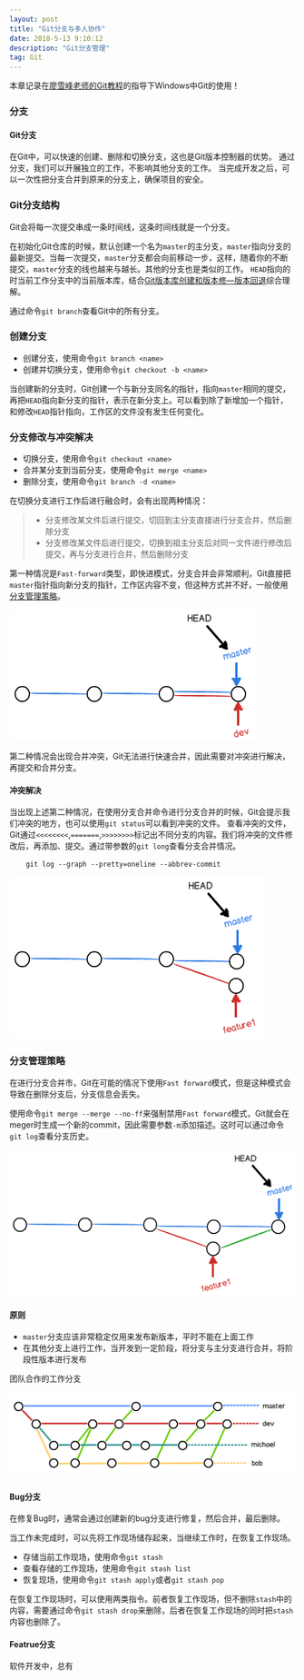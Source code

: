 ```yaml
---
layout: post
title: "Git分支与多人协作"
date: 2018-5-13 9:10:12 
description: "Git分支管理"
tag: Git
---
```


本章记录在[廖雪峰老师的Git教程](https://www.liaoxuefeng.com/wiki/0013739516305929606dd18361248578c67b8067c8c017b000)的指导下Windows中Git的使用！

### 分支

#### Git分支
在Git中，可以快速的创建、删除和切换分支，这也是Git版本控制器的优势。
通过分支，我们可以开展独立的工作，不影响其他分支的工作。
当完成开发之后，可以一次性把分支合并到原来的分支上，确保项目的安全。

### Git分支结构
Git会将每一次提交串成一条时间线，这条时间线就是一个分支。

在初始化Git仓库的时候，默认创建一个名为`master`的主分支，`master`指向分支的最新提交。当每一次提交，`master`分支都会向前移动一步，这样，随着你的不断提交，`master`分支的线也越来与越长。其他的分支也是类似的工作。
`HEAD`指向的时当前工作分支中的当前版本库，结合[Git版本库创建和版本修—版本回退](/_posts/2018-05-12-GitLearning.md)综合理解。

通过命令`git branch`查看Git中的所有分支。

### 创建分支
* 创建分支，使用命令`git branch <name>`
* 创建并切换分支，使用命令`git checkout -b <name>`

当创建新的分支时，Git创建一个与新分支同名的指针，指向`master`相同的提交，再把`HEAD`指向新分支的指针，表示在新分支上。可以看到除了新增加一个指针，和修改`HEAD`指针指向，工作区的文件没有发生任何变化。

### 分支修改与冲突解决
* 切换分支，使用命令`git checkout <name>`
* 合并某分支到当前分支，使用命令`git merge <name> `
* 删除分支，使用命令`git branch -d <name> `

在切换分支进行工作后进行融合时，会有出现两种情况：
> - 分支修改某文件后进行提交，切回到主分支直接进行分支合并，然后删除分支
> - 分支修改某文件后进行提交，切换到祖主分支后对同一文件进行修改后提交，再与分支进行合并，然后删除分支

第一种情况是`Fast-forward`类型，即快进模式，分支合并会非常顺利，Git直接把`master`指针指向新分支的指针，工作区内容不变，但这种方式并不好，一般使用[分支管理策略](#分支管理策略)。

![Fastforward](/images/git/fastforward.png)

第二种情况会出现合并冲突，Git无法进行快速合并，因此需要对冲突进行解决，再提交和合并分支。

#### 冲突解决
当出现上述第二种情况，在使用分支合并命令进行分支合并的时候，Git会提示我们冲突的地方，也可以使用`git status`可以看到冲突的文件。
查看冲突的文件，Git通过`<<<<<<<<`,`=======`,`>>>>>>>>`标记出不同分支的内容。我们将冲突的文件修改后，再添加、提交。通过带参数的`git long`查看分支合并情况。
```
	git log --graph --pretty=oneline --abbrev-commit 
```

![collision](/images/git/collision.png)

### 分支管理策略
在进行分支合并市，Git在可能的情况下使用`Fast forward`模式，但是这种模式会导致在删除分支后，分支信息会丢失。

使用命令`git merge --merge --no-ff`来强制禁用`Fast forward`模式，Git就会在meger时生成一个新的commit，因此需要参数`-m`添加描述。这时可以通过命令`git log`查看分支历史。

![no-ff](/images/git/no-ff.png)

#### 原则
* `master`分支应该非常稳定仅用来发布新版本，平时不能在上面工作
* 在其他分支上进行工作，当开发到一定阶段，将分支与主分支进行合并，将阶段性版本进行发布

团队合作的工作分支

![teamwork](/images/git/teamwork.png)

#### Bug分支
在修复Bug时，通常会通过创建新的bug分支进行修复，然后合并，最后删除。
>>
当工作未完成时，可以先将工作现场储存起来，当继续工作时，在恢复工作现场。
* 存储当前工作现场，使用命令`git stash`
* 查看存储的工作现场，使用命令`git stash list`
* 恢复现场，使用命令`git stash apply`或者`git stash pop`

在恢复工作现场时，可以使用两类指令。前者恢复工作现场，但不删除`stash`中的内容，需要通过命令`git stash drop`来删除，后者在恢复工作现场的同时把`stash`内容也删除了。

#### Featrue分支
软件开发中，总有


